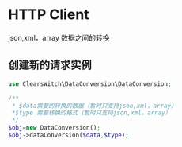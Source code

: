 # HTTP Client
json,xml，array 数据之间的转换

## 创建新的请求实例
```php
use ClearsWitch\DataConversion\DataConversion;

/**
 * $data需要的转换的数据（暂时只支持json,xml，array）
 *$type 需要转换的格式（暂时只支持json,xml，array）
 */
$obj=new DataConversion();
$obj->dataConversion($data,$type);
```